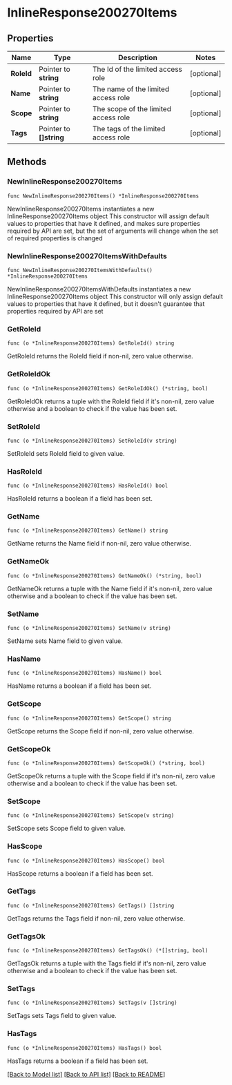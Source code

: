 # InlineResponse200270Items

## Properties

Name | Type | Description | Notes
------------ | ------------- | ------------- | -------------
**RoleId** | Pointer to **string** | The Id of the limited access role | [optional] 
**Name** | Pointer to **string** | The name of the limited access role | [optional] 
**Scope** | Pointer to **string** | The scope of the limited access role | [optional] 
**Tags** | Pointer to **[]string** | The tags of the limited access role | [optional] 

## Methods

### NewInlineResponse200270Items

`func NewInlineResponse200270Items() *InlineResponse200270Items`

NewInlineResponse200270Items instantiates a new InlineResponse200270Items object
This constructor will assign default values to properties that have it defined,
and makes sure properties required by API are set, but the set of arguments
will change when the set of required properties is changed

### NewInlineResponse200270ItemsWithDefaults

`func NewInlineResponse200270ItemsWithDefaults() *InlineResponse200270Items`

NewInlineResponse200270ItemsWithDefaults instantiates a new InlineResponse200270Items object
This constructor will only assign default values to properties that have it defined,
but it doesn't guarantee that properties required by API are set

### GetRoleId

`func (o *InlineResponse200270Items) GetRoleId() string`

GetRoleId returns the RoleId field if non-nil, zero value otherwise.

### GetRoleIdOk

`func (o *InlineResponse200270Items) GetRoleIdOk() (*string, bool)`

GetRoleIdOk returns a tuple with the RoleId field if it's non-nil, zero value otherwise
and a boolean to check if the value has been set.

### SetRoleId

`func (o *InlineResponse200270Items) SetRoleId(v string)`

SetRoleId sets RoleId field to given value.

### HasRoleId

`func (o *InlineResponse200270Items) HasRoleId() bool`

HasRoleId returns a boolean if a field has been set.

### GetName

`func (o *InlineResponse200270Items) GetName() string`

GetName returns the Name field if non-nil, zero value otherwise.

### GetNameOk

`func (o *InlineResponse200270Items) GetNameOk() (*string, bool)`

GetNameOk returns a tuple with the Name field if it's non-nil, zero value otherwise
and a boolean to check if the value has been set.

### SetName

`func (o *InlineResponse200270Items) SetName(v string)`

SetName sets Name field to given value.

### HasName

`func (o *InlineResponse200270Items) HasName() bool`

HasName returns a boolean if a field has been set.

### GetScope

`func (o *InlineResponse200270Items) GetScope() string`

GetScope returns the Scope field if non-nil, zero value otherwise.

### GetScopeOk

`func (o *InlineResponse200270Items) GetScopeOk() (*string, bool)`

GetScopeOk returns a tuple with the Scope field if it's non-nil, zero value otherwise
and a boolean to check if the value has been set.

### SetScope

`func (o *InlineResponse200270Items) SetScope(v string)`

SetScope sets Scope field to given value.

### HasScope

`func (o *InlineResponse200270Items) HasScope() bool`

HasScope returns a boolean if a field has been set.

### GetTags

`func (o *InlineResponse200270Items) GetTags() []string`

GetTags returns the Tags field if non-nil, zero value otherwise.

### GetTagsOk

`func (o *InlineResponse200270Items) GetTagsOk() (*[]string, bool)`

GetTagsOk returns a tuple with the Tags field if it's non-nil, zero value otherwise
and a boolean to check if the value has been set.

### SetTags

`func (o *InlineResponse200270Items) SetTags(v []string)`

SetTags sets Tags field to given value.

### HasTags

`func (o *InlineResponse200270Items) HasTags() bool`

HasTags returns a boolean if a field has been set.


[[Back to Model list]](../README.md#documentation-for-models) [[Back to API list]](../README.md#documentation-for-api-endpoints) [[Back to README]](../README.md)


